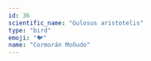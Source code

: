 ```yaml
---
id: 36
scientific_name: "Gulosus aristotelis"
type: "bird"
emoji: "🐦"
name: "Cormorán Moñudo"
---
```

